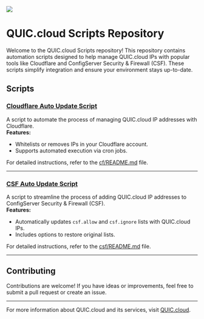 [<img src="https://img.shields.io/badge/slack-LiteSpeed-blue.svg?logo=slack">](https://litespeedtech.com/slack) 

# QUIC.cloud Scripts Repository

Welcome to the QUIC.cloud Scripts repository! This repository contains automation scripts designed to help manage QUIC.cloud IPs with popular tools like Cloudflare and ConfigServer Security & Firewall (CSF). These scripts simplify integration and ensure your environment stays up-to-date.

## Scripts

### [Cloudflare Auto Update Script](cf/)
A script to automate the process of managing QUIC.cloud IP addresses with Cloudflare.  
**Features:**
- Whitelists or removes IPs in your Cloudflare account.
- Supports automated execution via cron jobs.

For detailed instructions, refer to the [cf/README.md](cf/README.md) file.

---

### [CSF Auto Update Script](csf/)
A script to streamline the process of adding QUIC.cloud IP addresses to ConfigServer Security & Firewall (CSF).  
**Features:**
- Automatically updates `csf.allow` and `csf.ignore` lists with QUIC.cloud IPs.
- Includes options to restore original lists.

For detailed instructions, refer to the [csf/README.md](csf/README.md) file.

---

## Contributing
Contributions are welcome! If you have ideas or improvements, feel free to submit a pull request or create an issue.

---
For more information about QUIC.cloud and its services, visit [QUIC.cloud](https://www.quic.cloud/).
